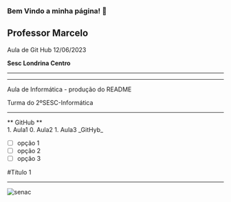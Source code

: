 ### Bem Vindo a minha página! 👋

<h2> Professor Marcelo </h2>

Aula de Git Hub 12/06/2023

<b> Sesc Londrina Centro </b>

<hr>
<hr>

Aula de Informática - produção do README

Turma do 2ºSESC-Informática

<hr>
** GitHub **
<br>
1. Aula1
0. Aula2
1. Aula3
_GitHyb_

- [ ] opção 1
- [ ] opção 2
- [ ] opção 3

#Título 1
***
![senac](https://www.senac.com.br)



<!--
**marceloyysenac/marceloyysenac** is a ✨ _special_ ✨ repository because its `README.md` (this file) appears on your GitHub profile.

Here are some ideas to get you started:

- 🔭 I’m currently working on ...
- 🌱 I’m currently learning ...
- 👯 I’m looking to collaborate on ...
- 🤔 I’m looking for help with ...
- 💬 Ask me about ...
- 📫 How to reach me: ...
- 😄 Pronouns: ...
- ⚡ Fun fact: ...
-->
